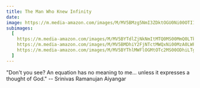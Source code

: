```yaml
---
title: The Man Who Knew Infinity
date:
image: https://m.media-amazon.com/images/M/MV5BMzg5NmI3ZDktOGU0Ni00OTI1LWI0NTktNmY0YTBiNjJkMDg0XkEyXkFqcGc@._V1_.jpg
subimages:
  [
    https://m.media-amazon.com/images/M/MV5BYTdlZjNkNmItMTQ0MS00MmQ0LTkyYmMtMDJmZWY1OTlhMDY2XkEyXkFqcGc@._V1_.jpg,
    https://m.media-amazon.com/images/M/MV5BMDhiY2FjNTctMWQxNi00MzA0LWFlZmEtMjllYzA0MTQ5NGMxXkEyXkFqcGc@._V1_.jpg,
    https://m.media-amazon.com/images/M/MV5BYThlMWFlOGMtOTc2MS00ODhiLTgxNTAtZmNjYWE1NDVhODg2XkEyXkFqcGc@._V1_.jpg,
  ]
---
```


"Don't you see? An equation has no meaning to me... unless it expresses a
thought of God." -- Srinivas Ramanujan Aiyangar
